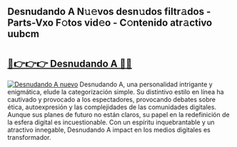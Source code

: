 ## Desnudando A N𝚞𝚎vos desn𝚞dos filtr𝚊dos - Parts-Vxo F𝚘tos vid𝚎o - C𝚘ntenido atr𝚊ctivo uubcm

# <h2><a href="http://mb9kdd.tromn.icu/?c=Desnudando+A">🔗👉👉👉 Desnudando A 🔗🔗</a></h2>

[![Desnudando A nuevo](https://i.imgur.com/pEAQMta.gif)](http://mb9kdd.tromn.icu/?c=Desnudando+A)
Desnudando A, una personalidad intrigante y enigmática, elude la categorización simple. Su distintivo estilo en línea ha cautivado y provocado a los espectadores, provocando debates sobre ética, autoexpresión y las complejidades de las comunidades digitales. Aunque sus planes de futuro no están claros, su papel en la redefinición de la esfera digital es incuestionable. Con un espíritu inquebrantable y un atractivo innegable, Desnudando A impact en los medios digitales es transformador.
